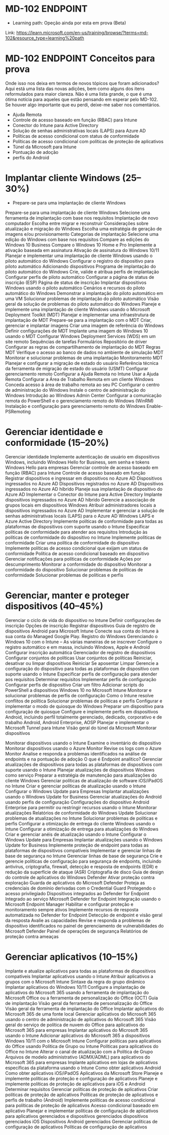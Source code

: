 # MD-102 ENDPOINT

- Learning path: Opeção ainda por esta em prova (Beta)

Link: https://learn.microsoft.com/en-us/training/browse/?terms=md-102&resource_type=learning%20path


# MD-102 ENDPOINT Conceitos para prova

Onde isso nos deixa em termos de novos tópicos que foram adicionados? Aqui está uma lista das novas adições, bem como alguns dos itens reformulados para maior clareza. Não é uma lista grande, o que é uma ótima notícia para aqueles que estão pensando em esperar pelo MD-102. Se houver algo importante que eu perdi, deixe-me saber nos comentários.

- Ajuda Remota
- Controle de acesso baseado em função (RBAC) para Intune
- Conector do Intune para Active Directory
- Solução de senhas administrativas locais (LAPS) para Azure AD
- Políticas de acesso condicional com status de conformidade
- Políticas de acesso condicional com políticas de proteção de aplicativos
- Túnel da Microsoft para Intune
- Pontuação de adoção
- perfis do Android

# Implantar cliente Windows (25–30%)
- Prepare-se para uma implantação de cliente Windows

Prepare-se para uma implantação de cliente Windows
Selecione uma ferramenta de implantação com base nos requisitos
Implantação de novo computador
Escolha entre migrar e reconstruir
Considerações sobre atualização e migração do Windows
Escolha uma estratégia de geração de imagens e/ou provisionamento
Categorias de implantação
Selecione uma edição do Windows com base nos requisitos
Compare as edições do Windows 10 Business
Compare o Windows 10 Home e Pro
Implemente a ativação baseada em assinatura
Ativação de assinatura do Windows 10/11
Planejar e implementar uma implantação de cliente Windows usando o piloto automático do Windows
Configurar o registro do dispositivo para piloto automático
Adicionando dispositivos
Programa de implantação do piloto automático do Windows
Crie, valide e atribua perfis de implantação
Configurar perfis de piloto automático
Configurar a página de status de inscrição (ESP)
Página de status de inscrição
Implantar dispositivos Windows usando o piloto automático
Cenários e recursos do piloto automático do Windows
Demonstrar a implantação do piloto automático em uma VM
Solucionar problemas de implantação do piloto automático
Visão geral da solução de problemas do piloto automático do Windows
Planeje e implemente uma implantação de cliente Windows usando o Microsoft Deployment Toolkit (MDT)
Planejar e implementar uma infraestrutura de implantação de MDT
Prepare-se para a implantação com o MDT
Criar, gerenciar e implantar imagens
Criar uma imagem de referência do Windows
Definir configurações de MDT
Implante uma imagem do Windows 10 usando o MDT
Configurar Windows Deployment Services (WDS) em um site remoto
Sequências de tarefas
Formulários
Repositório de driver
Configurar as regras de compartilhamento de implantação do MDT
Regras MDT
Verifique o acesso ao banco de dados no ambiente de simulação MDT
Monitorar e solucionar problemas de uma implantação
Monitoramento MDT
Planejar e configurar a migração de estado do usuário
Referência técnica da ferramenta de migração de estado do usuário (USMT)
Configurar gerenciamento remoto
Configurar a Ajuda Remota no Intune
Usar a Ajuda Remota
Configurar a Área de Trabalho Remota em um cliente Windows
Conceda acesso à área de trabalho remota ao seu PC
Configurar o centro de administração do Windows
Instale o centro de administração do Windows
Introdução ao Windows Admin Center
Configurar a comunicação remota do PowerShell e o gerenciamento remoto do Windows (WinRM)
Instalação e configuração para gerenciamento remoto do Windows
Enable-PSRemoting


# Gerenciar identidade e conformidade (15–20%)

Gerenciar identidade
Implemente autenticação de usuário em dispositivos Windows, incluindo Windows Hello for Business, sem senha e tokens
Windows Hello para empresas
Gerenciar controle de acesso baseado em função (RBAC) para Intune
Controle de acesso baseado em função
Registrar dispositivos e ingressar em dispositivos no Azure AD
Dispositivos ingressados ​​no Azure AD
Dispositivos registrados no Azure AD
Dispositivos ingressados ​​no Azure AD híbrido
Planeje sua implantação de dispositivo do Azure AD
Implementar o Conector do Intune para Active Directory
Implante dispositivos ingressados ​​no Azure AD híbrido
Gerencie a associação de grupos locais em dispositivos Windows
Atribuir administradores locais a dispositivos ingressados ​​no Azure AD
Implementar e gerenciar a solução de senhas administrativas locais (LAPS) para o Azure AD
Windows LAPS e Azure Active Directory
Implemente políticas de conformidade para todas as plataformas de dispositivos com suporte usando o Intune
Especificar políticas de conformidade para atender aos requisitos
Introdução às políticas de conformidade do dispositivo no Intune
Implemente políticas de conformidade
Criar uma política de conformidade do dispositivo
Implemente políticas de acesso condicional que exijam um status de conformidade
Política de acesso condicional baseado em dispositivo
Gerenciar notificações para políticas de conformidade
Ações por descumprimento
Monitorar a conformidade do dispositivo
Monitorar a conformidade do dispositivo
Solucionar problemas de políticas de conformidade
Solucionar problemas de políticas e perfis

# Gerenciar, manter e proteger dispositivos (40–45%)

Gerenciar o ciclo de vida do dispositivo no Intune
Definir configurações de inscrição
Opções de inscrição
Registrar dispositivos
Guia de registro de dispositivos Android para Microsoft Intune
Conecte sua conta do Intune à sua conta do Managed Google Play.
Registro do Windows
Gerenciando o Windows 10 com o Intune – As várias maneiras de se inscrever
Configure o registro automático e em massa, incluindo Windows, Apple e Android
Configurar inscrição automática
Gerenciador de registro de dispositivos
Configurar conjuntos de políticas
Usar conjuntos de políticas
Reiniciar, desativar ou limpar dispositivos
Reiniciar
Se aposentar
Limpar
Gerencie a configuração do dispositivo para todas as plataformas de dispositivo com suporte usando o Intune
Especificar perfis de configuração para atender aos requisitos
Determinar requisitos
Implementar perfis de configuração
Configurar perfis de dispositivo
Criar um filtro
Adicionar scripts do PowerShell a dispositivos Windows 10 no Microsoft Intune
Monitorar e solucionar problemas de perfis de configuração
Como o Intune resolve conflitos de política
Solucionar problemas de políticas e perfis
Configurar e implementar o modo de quiosque do Windows
Preparar um dispositivo para configuração de quiosque
Configure e implemente perfis em dispositivos Android, incluindo perfil totalmente gerenciado, dedicado, corporativo e de trabalho
Android, Android Enterprise, AOSP
Planejar e implementar o Microsoft Tunnel para Intune
Visão geral do túnel da Microsoft
Monitorar dispositivos

Monitorar dispositivos usando o Intune
Examine o inventário do dispositivo
Monitorar dispositivos usando o Azure Monitor
Revise os logs com o Azure Monitor
Analise e responda a problemas identificados na análise de endpoints e na pontuação de adoção
O que é Endpoint analítico?
Gerenciar atualizações de dispositivos para todas as plataformas de dispositivos com suporte usando o Intune
Planejar atualizações de dispositivos
Windows como serviço
Preparar a estratégia de manutenção para atualizações do cliente Windows
Gerenciar políticas de atualização de software iOS/iPadOS no Intune
Criar e gerenciar políticas de atualização usando o Intune
Configurar o Windows Update para Empresas
Implantar atualizações usando o Windows Update for Business
Gerenciar atualizações do Android usando perfis de configuração
Configurações do dispositivo Android Enterprise para permitir ou restringir recursos usando o Intune
Monitorar atualizações
Relatórios de conformidade do Windows Update
Solucionar problemas de atualizações no Intune
Solucionar problemas de políticas e perfis
Configurar a otimização de entrega do cliente Windows usando o Intune
Configurar a otimização de entrega para atualizações do Windows
Criar e gerenciar anéis de atualização usando o Intune
Configurar o Windows Update para Empresas
Implantar atualizações usando o Windows Update for Business
Implemente proteção de endpoint para todas as plataformas de dispositivos compatíveis
Implementar e gerenciar linhas de base de segurança no Intune
Gerenciar linhas de base de segurança
Crie e gerencie políticas de configuração para segurança de endpoints, incluindo antivírus, criptografia, firewall, detecção e resposta de endpoints (EDR) e redução da superfície de ataque (ASR)
Criptografia de disco
Guia de design do controle de aplicativos do Windows Defender
Ativar proteção contra exploração
Guarda de aplicativos do Microsoft Defender
Proteja as credenciais de domínio derivadas com o Credential Guard
Protegendo o acesso privilegiado
Dispositivos integrados ao Defender for Endpoint
Integrado ao serviço Microsoft Defender for Endpoint
Integração usando o Microsoft Endpoint Manager
Habilitar e configurar proteção e monitoramento sempre ativos
Implemente recursos de resposta automatizada no Defender for Endpoint
Detecção de endpoint e visão geral da resposta
Avalie as capacidades
Revise e responda a problemas de dispositivo identificados no painel de gerenciamento de vulnerabilidades do Microsoft Defender
Painel de operações de segurança
Relatórios de proteção contra ameaças


# Gerenciar aplicativos (10–15%)

Implante e atualize aplicativos para todas as plataformas de dispositivos compatíveis
Implantar aplicativos usando o Intune
Atribuir aplicativos a grupos com o Microsoft Intune
Sintaxe da regra do grupo dinâmico
Implantar aplicativos do Windows 10/11
Configure a implantação de aplicativos do Microsoft 365 usando a ferramenta de implantação do Microsoft Office ou a ferramenta de personalização do Office (OCT)
Guia de implantação
Visão geral da ferramenta de personalização do Office
Visão geral da ferramenta de implantação do Office
Implantar aplicativos do Microsoft 365 de uma fonte local
Gerenciar aplicativos do Microsoft 365 usando o centro de administração de aplicativos do Microsoft 365
Visão geral do serviço de política de nuvem do Office para aplicativos do Microsoft 365 para empresas
Implantar aplicativos do Microsoft 365 usando o Intune
Adicionar aplicativos do Microsoft 365 a dispositivos Windows 10/11 com o Microsoft Intune
Configurar políticas para aplicativos do Office usando Política de Grupo ou Intune
Políticas para aplicativos do Office no Intune
Alterar o canal de atualização com a Política de Grupo
Arquivos de modelo administrativo (ADMX/ADML) para aplicativos do Microsoft 365 para empresas
Implante aplicativos em lojas de aplicativos específicas da plataforma usando o Intune
Como obter aplicativos Android
Como obter aplicativos iOS/iPadOS
Aplicativos da Microsoft Store
Planeje e implemente políticas de proteção e configuração de aplicativos
Planeje e implemente políticas de proteção de aplicativos para iOS e Android
Determinar requisitos
Gerenciar políticas de proteção de aplicativos
Criar políticas de proteção de aplicativos
Políticas de proteção de aplicativos e perfis de trabalho (Android)
Implemente políticas de acesso condicional para políticas de proteção de aplicativos
Acesso condicional baseado em aplicativo
Planejar e implementar políticas de configuração de aplicativos para aplicativos gerenciados e dispositivos gerenciados
dispositivos gerenciados iOS
Dispositivos Android gerenciados
Gerenciar políticas de configuração de aplicativos
Políticas de configuração de aplicativos
